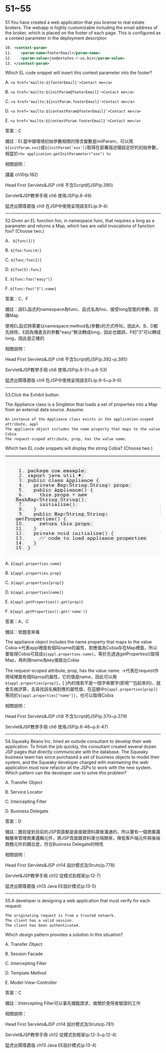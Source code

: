 51~55
========================
51.You have created a web application that you license to real estate brokers. The webapp is highly customizable including the email address of the broker, which is placed on the footer of each page. This is configured as a context parameter in the deployment descriptor: 

```xml
10. <context-param> 
11.    <param-name>footerEmail</param-name> 
12.    <param-value>joe@estates-r-us.biz</param-value> 
13. </context-param> 
```

Which EL code snippet will insert this context parameter into the footer?

A.   `<a href='mailto:${footerEmail}'>Contact me</a>` 

B.   `<a href='mailto:${initParam@footerEmail}'>Contact me</a>`

C.   `<a href='mailto:${initParam.footerEmail}'>Contact me</a>` 

D.   `<a href='mailto:${contextParam@footerEmail}'>Contact me</a> `

E.   `<a href='mailto:${contextParam.footerEmail}'>Contact me</a>`

<!--sec data-title="解析" data-id="section51_2" data-collapse=true ces-->
答案：C

備註：EL當中跟環境初始參數相關的隱含變數是initParam，可以用`${initParam.xxx}`或`${initParam['xxx']}`取得在部署描述檔設定好的初始參數，相當於`<%= application.getInitParameter("xxx") %>`

相關說明：

講義 ch10(p.182)

Head First Servlets&JSP ch8 不含Script的JSP(p.390)

Servlet&JSP教學手冊 ch6 使用JSP(p.6-49)

猛虎出閘尊爵版 ch9 在JSP中使用呈現語言EL(p.9-4)
<!--endsec-->

---
52.Given an EL function foo, in namespace func, that requires a long as a parameter and returns a Map, which two are valid invocations of function foo? (Choose two.)

A.  ` ${func(1)}` 

B.  ` ${foo:func(4)} `

C.  ` ${func:foo(2)} `

D.   `${foo(5):func} `

E.  ` ${func:foo("easy")} `

F.   `${func:foo("3").name}`

<!--sec data-title="解析" data-id="section52_2" data-collapse=true ces-->
答案：C、F

備註：該EL函式的namespace為func、函式名為foo、接受long型態的參數、回傳Map

使用EL函式時需要以namespace:method名(參數)的方式呼叫，因此A、B、D都先排除，E因為傳進去的參數"easy"無法轉成long，因此也錯誤，F的"3"可以轉成long，因此是正確的

相關說明：

Head First Servlets&JSP ch8 不含Script的JSP(p.392~p.395)

Servlet&JSP教學手冊 ch6 使用JSP(p.6-51~p.6-53)

猛虎出閘尊爵版 ch9 在JSP中使用呈現語言EL(p.9-5~p.9-6)
<!--endsec-->


---
53.Click the Exhibit button. 

The Appliance class is a Singleton that loads a set of properties into a Map from an external data source. Assume: 

	An instance of the Appliance class exists in the application-scoped attribute, appl   
	The appliance object includes the name property that maps to the value Cobia   
	The request-scoped attribute, prop, has the value name. 

Which two EL code snippets will display the string Cobia?  (Choose two.)

![1504478579967](/media/18736.jpeg)

A.   `${appl.properties.name} `

B.   `${appl.properties.prop} `

C.   `${appl.properties[prop]} `

D.  `${appl.properties[name]} `

E.  `${appl.getProperties().get(prop)}` 

F.   `${appl.getProperties().get('name')}`

<!--sec data-title="解析" data-id="section53_2" data-collapse=true ces-->
答案：A、C

備註：依題意來看

The appliance object includes the name property that maps to the value Cobia→代表appl裡面有個叫name的屬性，對應值為Cobia存在Map裡面，所以要取得Cobia可寫成`${appl.properties.name}`，等於先透過getProperties()取得Map，再利用name為key值取出Cobia

The request-scoped attribute, prop, has the value name. →代表在request作用域裡面有個叫prop的屬性，它的值是name，因此可以用`${appl.properties[prop]}`，[ ]內的值若不是一個字串實字(即用""包起來的)，就會先做評算，去尋找該名稱對應的屬性值，在這題中`${appl.properties[prop]}`等同於`${appl.properties["name"]}`，也可以取得Cobia

相關說明：

Head First Servlets&JSP ch8 不含Script的JSP(p.370~p.379)

Servlet&JSP教學手冊 ch6 使用JSP(p.6-46~p.6-47)
<!--endsec-->

---
54.Squeaky Beans Inc. hired an outside consultant to develop their web application. To finish the job quickly, the consultant created several dozen JSP pages that directly communicate with the database. The Squeaky business team has since purchased a set of business objects to model their system, and the Squeaky developer charged with maintaining the web application must now refactor all the JSPs to work with the new system. Which pattern can the developer use to solve this problem?

A.   Transfer Object 

B.   Service Locator 

C.   Intercepting Filter 

D.   Business Delegate

<!--sec data-title="解析" data-id="section54_2" data-collapse=true ces-->
答案：D

備註：題目提到目前的JSP頁面都是直接跟資料庫做溝通的，所以要有一個商業邏輯層來管理商業邏輯元件，將JSP頁面跟資料庫分隔開來，降低客戶端元件與後端商務元件的耦合度，符合Business Delegate的特性

相關說明：

Head First Servlets&JSP ch14 設計模式及Struts(p.778)

Servlet&JSP教學手冊 ch12 從模式到框架(p.12-7)

猛虎出閘尊爵版 ch13 Java EE設計模式(p.13-5)
<!--endsec-->

---
55.A developer is designing a web application that must verify for each request: 

	The originating request is from a trusted network.       
	The client has a valid session.       
	The client has been authenticated. 

Which design pattern provides a solution in this situation?

A.   Transfer Object 

B.   Session Facade 

C.   Intercepting Filter 

D.   Template Method 

E.   Model-View-Controller

<!--sec data-title="解析" data-id="section55_2" data-collapse=true ces-->
答案：C

備註：Intercepting Filter可以事先攔截請求，做關於使用者驗證的工作

相關說明：

Head First Servlets&JSP ch14 設計模式及Struts(p.781)

Servlet&JSP教學手冊 ch12 從模式到框架(p.12-3~p.12-4)

猛虎出閘尊爵版 ch13 Java EE設計模式(p.13-4)
<!--endsec-->